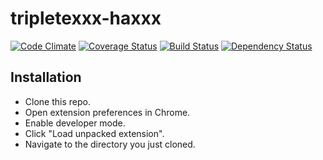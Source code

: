 tripletexxx-haxxx
=================
[![Code Climate](http://img.shields.io/codeclimate/github/eiriksm/tripletexxx-haxxx.svg)](https://codeclimate.com/github/eiriksm/tripletexxx-haxxx)
[![Coverage Status](http://img.shields.io/coveralls/eiriksm/tripletexxx-haxxx.svg)](https://coveralls.io/r/eiriksm/tripletexxx-haxxx?branch=master)
[![Build Status](https://travis-ci.org/eiriksm/tripletexxx-haxxx.svg)](https://travis-ci.org/eiriksm/tripletexxx-haxxx)
[![Dependency Status](https://david-dm.org/eiriksm/tripletexxx-haxxx.svg?theme=shields.io)](https://david-dm.org/eiriksm/tripletexxx-haxxx)

## Installation
- Clone this repo.
- Open extension preferences in Chrome.
- Enable developer mode.
- Click "Load unpacked extension".
- Navigate to the directory you just cloned.

